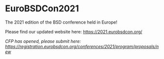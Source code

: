 # EuroBSDCon2021
The 2021 edition of the BSD conference held in Europe!

Please find our updated website here:
https://2021.eurobsdcon.org/

*CFP has opened, please submit here: https://registration.eurobsdcon.org/conferences/2021/program/proposals/new*
